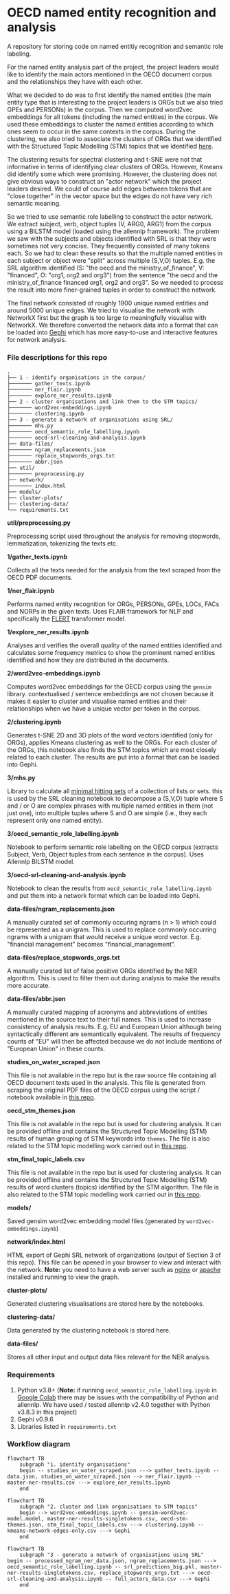 # OECD named entity recognition and analysis
A repository for storing code on named entitiy recognition and semantic role labeling.

For the named entity analysis part of the project, the project leaders would like to identify the main actors mentioned in the OECD document corpus and the relationships they have with each other.

What we decided to do was to first identify the named entities (the main entity type that is interesting to the project leaders is ORGs but we also tried GPEs and PERSONs) in the corpus. Then we computed word2vec embeddings for all tokens (including the named entities) in the corpus. We used these embeddings to cluster the named entities according to which ones seem to occur in the same contexts in the corpus. During the clustering, we also tried to associate the clusters of ORGs that we identified with the Structured Topic Modelling (STM) topics that we identified [here](https://github.com/disaster-capitalism/topic-modelling).

The clustering results for spectral clustering and t-SNE were not that informative in terms of identifying clear clusters of ORGs. However, Kmeans did identify some which were promising. However, the clustering does not give obvious ways to construct an "actor network" which the project leaders desired. We could of course add edges between tokens that are "close together" in the vector space but the edges do not have very rich semantic meaning. 

So we tried to use semantic role labelling to construct the actor network. We extract subject, verb, object tuples (V, ARG0, ARG1) from the corpus using a BILSTM model (loaded using the allennlp framework). The problem we saw with the subjects and objects identified with SRL is that they were sometimes not very concise. They frequently consisted of many tokens each. So we had to clean these results so that the multiple named entities in each subject or object were "split" across multiple (S,V,O) tuples. E.g. the SRL algorithm identified (S: "the oecd and the ministry\_of\_finance", V: "financed", O: "org1, org2 and org3") from the sentence "the oecd and the ministry\_of\_finance financed org1, org2 and org3". So we needed to process the result into more finer-grained tuples in order to construct the network.

The final network consisted of roughly 1900 unique named entities and around 5000 unique edges. We tried to visualise the network with NetworkX first but the graph is too large to meaningfully visualise with NetworkX. We therefore converted the network data into a format that can be loaded into [Gephi](https://gephi.org/) which has more easy-to-use and interactive features for network analysis.

### File descriptions for this repo
    .
    ├── 1 - identify organisations in the corpus/
    ├─────── gather_texts.ipynb
    ├─────── ner_flair.ipynb
    ├─────── explore_ner_results.ipynb
    ├── 2 - cluster organisations and link them to the STM topics/        
    ├─────── word2vec-embeddings.ipynb
    ├─────── clustering.ipynb
    ├── 3 - generate a network of organisations using SRL/
    ├─────── mhs.py
    ├─────── oecd_semantic_role_labelling.ipynb
    ├─────── oecd-srl-cleaning-and-analysis.ipynb
    ├── data-files/
    ├─────── ngram_replacements.json
    ├─────── replace_stopwords_orgs.txt
    ├─────── abbr.json
    ├── util/
    ├─────── preprocessing.py
    ├── network/
    ├─────── index.html
    ├── models/
    ├── cluster-plots/
    ├── clustering-data/
    └── requirements.txt
    
**util/preprocessing.py**

Preprocessing script used throughout the analysis for removing stopwords, lemmatization, tokenizing the texts etc.

**1/gather_texts.ipynb**

Collects all the texts needed for the analysis from the text scraped from the OECD PDF documents.

**1/ner_flair.ipynb**

Performs named entity recognition for ORGs, PERSONs, GPEs, LOCs, FACs and NORPs in the given texts. Uses FLAIR framework for NLP and specifically the [FLERT](https://www.semanticscholar.org/paper/FLERT%3A-Document-Level-Features-for-Named-Entity-Schweter-Akbik/b964afe5b755022f1f1e6915d23df9a7f65c911c) transformer model.

**1/explore_ner_results.ipynb**

Analyses and verifies the overall quality of the named entities identified and calculates some frequency metrics to show the prominent named entities identified and how they are distributed in the documents.

**2/word2vec-embeddings.ipynb**

Computes word2vec embeddings for the OECD corpus using the `gensim` library. contextualised / sentence embeddings are not chosen because it makes it easier to cluster and visualise named entities and their relationships when we have a unique vector per token in the corpus.

**2/clustering.ipynb**

Generates t-SNE 2D and 3D plots of the word vectors identified (only for ORGs), applies Kmeans clustering as well to the ORGs. For each cluster of the ORGs, this notebook also finds the STM topics which are most closely related to each cluster. The results are put into a format that can be loaded into Gephi.

**3/mhs.py**

Library to calculate all [minimal hitting sets](https://archive.lib.msu.edu/crcmath/math/math/h/h297.htm) of a collection of lists or sets. this is used by the SRL cleaning notebook to decompose a (S,V,O) tuple where S and / or O are complex phrases with multiple named entities in them (not just one), into multiple tuples where S and O are simple (i.e., they each represent only one named entity).

**3/oecd_semantic_role_labelling.ipynb**

Notebook to perform semantic role labelling on the OECD corpus (extracts Subject, Verb, Object tuples from each sentence in the corpus). Uses Allennlp BILSTM model.

**3/oecd-srl-cleaning-and-analysis.ipynb**

Notebook to clean the results from `oecd_semantic_role_labelling.ipynb` and put them into a network format which can be loaded into Gephi.

**data-files/ngram_replacements.json**

A manually curated set of commonly occuring ngrams (n > 1) which could be represented as a unigram. This is used to replace commonly occurring ngrams with a unigram that would receive a unique word vector. E.g. "financial management" becomes "financial_management".

**data-files/replace_stopwords_orgs.txt**

A manually curated list of false positive ORGs identified by the NER algorithm. This is used to filter them out during analysis to make the results more accurate.

**data-files/abbr.json**

A manually curated mapping of acronyms and abbreviations of entities mentioned in the source text to their full names. This is used to increase consistency of analysis results. E.g. EU and European Union although being syntactically different are semantically equivalent. The results of frequency counts of "EU" will then be affected because we do not include mentions of "European Union" in these counts.

**studies_on_water_scraped.json**

This file is not available in the repo but is the raw source file containing all OECD document texts used in the analysis. This file is generated from scraping the original PDF files of the OECD corpus using the script / notebook available in [this repo](https://github.com/disaster-capitalism/scrape-corpus).

**oecd_stm_themes.json**

This file is not available in the repo but is used for clustering analysis. It can be provided offline and contains the Structured Topic Modelling (STM) results of human grouping of STM keywords into ``themes``. The file is also related to the STM topic modelling work carried out in [this repo](https://github.com/disaster-capitalism/topic-modelling).

**stm_final_topic_labels.csv**

This file is not available in the repo but is used for clustering analysis. It can be provided offline and contains the Structured Topic Modelling (STM) results of word clusters (topics) identified by the STM algorithm. The file is also related to the STM topic modelling work carried out in [this repo](https://github.com/disaster-capitalism/topic-modelling).

**models/**

Saved gensim word2vec embedding model files (generated by `word2vec-embeddings.ipynb`)

**network/index.html**

HTML export of Gephi SRL network of organizations (output of Section 3 of this repo). This file can be opened in your browser to view and interact with the network. **Note:** you need to have a web server such as [nginx](https://docs.nginx.com/nginx/admin-guide/web-server/) or [apache](https://httpd.apache.org/) installed and running to view the graph.

**cluster-plots/**

Generated clustering visualisations are stored here by the notebooks.

**clustering-data/**

Data generated by the clustering notebook is stored here.

**data-files/**

Stores all other input and output data files relevant for the NER analysis.

### Requirements

1. Python v3.8+ (**Note:** if running ``oecd_semantic_role_labelling.ipynb`` in [Google Colab](https://colab.research.google.com/) there may be issues with the compatibility of Python and allennlp. We have used / tested allennlp v2.4.0 together with Python v3.8.3 in this project)
2. Gephi v0.9.6
3. Libraries listed in ``requirements.txt``

### Workflow diagram
```mermaid
flowchart TB
    subgraph "1. identify organisations"
    begin -- studies_on_water_scraped.json ---> gather_texts.ipynb -- data.json, studies_on_water_scraped.json --> ner_flair.ipynb -- master-ner-results.csv ---> explore_ner_results.ipynb
    end
```

```mermaid
flowchart TB
    subgraph "2. cluster and link organisations to STM topics"
    begin --> word2vec-embeddings.ipynb -- gensim-word2vec-model.model, master-ner-results-singletokens.csv, oecd-stm-themes.json, stm_final_topic_labels.csv ---> clustering.ipynb -- kmeans-network-edges-only.csv ---> Gephi
    end
```

```mermaid
flowchart TB
    subgraph "3 - generate a network of organisations using SRL"
begin -- processed_ngram_ner_data.json, ngram_replacements.json ---> oecd_semantic_role_labelling.ipynb -- srl_predictions_big.pkl, master-ner-results-singletokens.csv, replace_stopwords_orgs.txt ---> oecd-srl-cleaning-and-analysis.ipynb -- full_actors_data.csv ---> Gephi
    end
```

<!-- <img src="images/workflow-sequence.png" alt="sequence" width="500"/> -->
